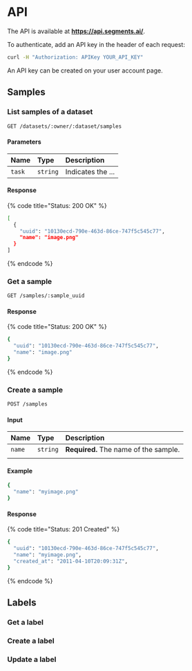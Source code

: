 # API

The API is available at **https://api.segments.ai/**. 

To authenticate, add an API key in the header of each request:

```bash
curl -H "Authorization: APIKey YOUR_API_KEY"
```

An API key can be created on your user account page.

## Samples

### List samples of a dataset

```bash
GET /datasets/:owner/:dataset/samples
```

#### Parameters

| Name | Type | Description |
| :--- | :--- | :--- |
| `task` | `string` | Indicates the ... |

#### Response

{% code title="Status: 200 OK" %}
```bash
[
  {
    "uuid": "10130ecd-790e-463d-86ce-747f5c545c77",
    "name": "image.png"
  }
]
```
{% endcode %}

### Get a sample

```bash
GET /samples/:sample_uuid
```

#### Response

{% code title="Status: 200 OK" %}
```bash
{
  "uuid": "10130ecd-790e-463d-86ce-747f5c545c77",
  "name": "image.png"
}
```
{% endcode %}

### Create a sample

```bash
POST /samples
```

#### Input

| Name | Type | Description |
| :--- | :--- | :--- |
| `name` | `string` | **Required.** The name of the sample. |
|  |  |  |

#### Example

```bash
{
  "name": "myimage.png"
}
```

#### Response

{% code title="Status: 201 Created" %}
```bash
{
  "uuid": "10130ecd-790e-463d-86ce-747f5c545c77",
  "name": "myimage.png",
  "created_at": "2011-04-10T20:09:31Z",
}
```
{% endcode %}

## Labels

### Get a label

### Create a label

### Update a label



